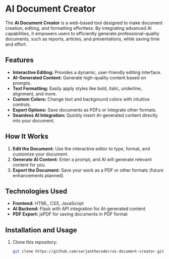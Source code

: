 # AI Document Creator

The **AI Document Creator** is a web-based tool designed to make document creation, editing, and formatting effortless. By integrating advanced AI capabilities, it empowers users to efficiently generate professional-quality documents, such as reports, articles, and presentations, while saving time and effort.

## Features

- **Interactive Editing:** Provides a dynamic, user-friendly editing interface.
- **AI-Generated Content:** Generate high-quality content based on prompts.
- **Text Formatting:** Easily apply styles like bold, italic, underline, alignment, and more.
- **Custom Colors:** Change text and background colors with intuitive controls.
- **Export Options:** Save documents as PDFs or integrate other formats.
- **Seamless AI Integration:** Quickly insert AI-generated content directly into your document.

## How It Works

1. **Edit the Document:** Use the interactive editor to type, format, and customize your document.
2. **Generate AI Content:** Enter a prompt, and AI will generate relevant content for you.
3. **Export the Document:** Save your work as a PDF or other formats (future enhancements planned).

## Technologies Used

- **Frontend:** HTML, CSS, JavaScript
- **AI Backend:** Flask with API integration for AI-generated content
- **PDF Export:** jsPDF for saving documents in PDF format

## Installation and Usage

1. Clone this repository:
   ```bash
   git clone https://github.com/sarjanthecoder/ai-document-creator.git
